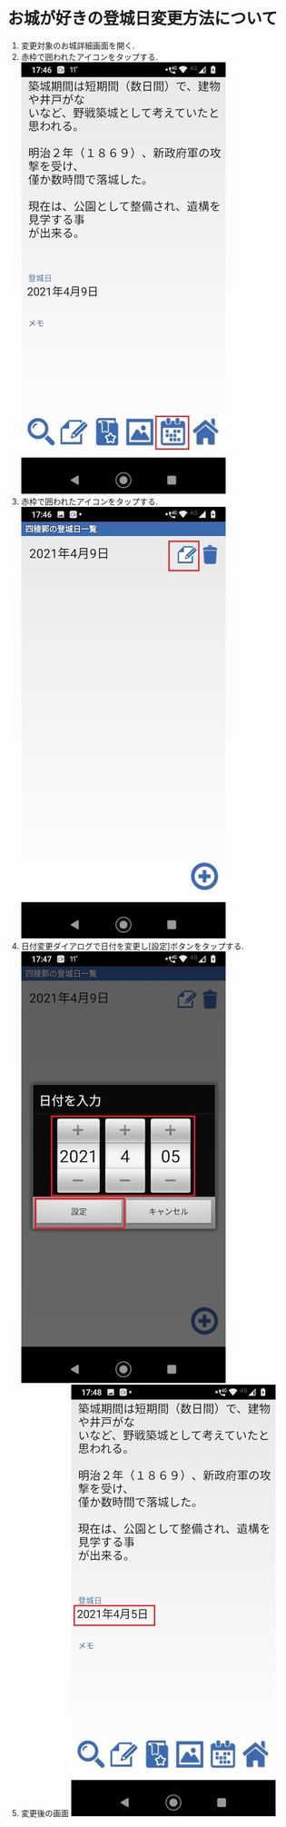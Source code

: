 # お城が好きの登城日変更方法について

1. 変更対象のお城詳細画面を開く.
1. 赤枠で囲われたアイコンをタップする.
      ![./images/img0001.jpg](./images/img0001.jpg)
1. 赤枠で囲われたアイコンをタップする.
      ![./images/img0001.jpg](./images/img0002.jpg)
1. 日付変更ダイアログで日付を変更し[設定]ボタンをタップする.
      ![./images/img0001.jpg](./images/img0003.jpg)
1. 変更後の画面
      ![./images/img0001.jpg](./images/img0004.jpg)
